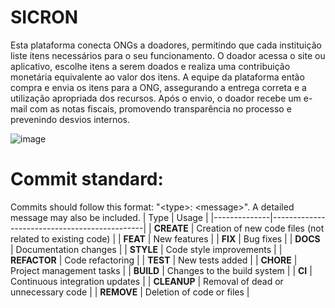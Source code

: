 # SICRON

 Esta plataforma conecta ONGs a doadores, permitindo que cada instituição liste itens necessários para o seu funcionamento.
 O doador acessa o site ou aplicativo, escolhe itens a serem doados e realiza uma contribuição monetária equivalente ao valor dos itens.
 A equipe da plataforma então compra e envia os itens para a ONG, assegurando a entrega correta e a utilização apropriada dos recursos.
 Após o envio, o doador recebe um e-mail com as notas fiscais, promovendo transparência no processo e prevenindo desvios internos.

![image](https://github.com/user-attachments/assets/897827a1-8504-486b-b5e8-9b0bb6cefa8e)



# Commit standard:
Commits should follow this format: "\<type\>: \<message\>". A detailed message may also be included.
| Type         | Usage                                        |
|--------------|----------------------------------------------|
| **CREATE**   | Creation of new code files (not related to existing code) | 
| **FEAT**     | New features                                 |
| **FIX**      | Bug fixes                                    |
| **DOCS**     | Documentation changes                        |
| **STYLE**    | Code style improvements                      |
| **REFACTOR** | Code refactoring                             |
| **TEST**     | New tests added                              |
| **CHORE**    | Project management tasks                     |
| **BUILD**    | Changes to the build system                  |
| **CI**       | Continuous integration updates               |
| **CLEANUP**  | Removal of dead or unnecessary code          |
| **REMOVE**   | Deletion of code or files                    |
